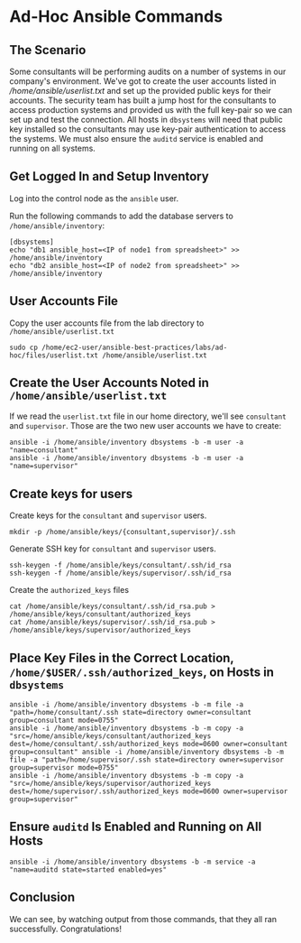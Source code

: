 # Ad-Hoc Ansible Commands

## The Scenario

Some consultants will be performing audits on a number of systems in our company's environment. We've got to create the user accounts listed in */home/ansible/userlist.txt* and set up the provided public keys for their accounts. The security team has built a jump host for the consultants to access production systems and provided us with the full key-pair so we can set up and test the connection. All hosts in `dbsystems` will need that public key installed so the consultants may use key-pair authentication to access the systems. We must also ensure the `auditd` service is enabled and running on all systems.



## Get Logged In and Setup Inventory

Log into the control node as the `ansible` user.



Run the following commands to add the database servers to  `/home/ansible/inventory`:

```
[dbsystems]
echo "db1 ansible_host=<IP of node1 from spreadsheet>" >> /home/ansible/inventory 
echo "db2 ansible_host=<IP of node2 from spreadsheet>" >> /home/ansible/inventory 
```



## User Accounts File

Copy the user accounts file from the lab directory to `/home/ansible/userlist.txt`

```
sudo cp /home/ec2-user/ansible-best-practices/labs/ad-hoc/files/userlist.txt /home/ansible/userlist.txt
```



## Create the User Accounts Noted in `/home/ansible/userlist.txt`

If we read the `userlist.txt` file in our home directory, we'll see `consultant` and `supervisor`. Those are the two new user accounts we have to create:

```
ansible -i /home/ansible/inventory dbsystems -b -m user -a "name=consultant" 
ansible -i /home/ansible/inventory dbsystems -b -m user -a "name=supervisor" 
```



## Create keys for users

Create keys for the `consultant` and `supervisor` users.

```
mkdir -p /home/ansible/keys/{consultant,supervisor}/.ssh
```



Generate SSH key for `consultant` and `supervisor` users.

```
ssh-keygen -f /home/ansible/keys/consultant/.ssh/id_rsa
ssh-keygen -f /home/ansible/keys/supervisor/.ssh/id_rsa
```

Create the `authorized_keys` files

```
cat /home/ansible/keys/consultant/.ssh/id_rsa.pub > /home/ansible/keys/consultant/authorized_keys
cat /home/ansible/keys/supervisor/.ssh/id_rsa.pub > /home/ansible/keys/supervisor/authorized_keys
```



## Place Key Files in the Correct Location, `/home/$USER/.ssh/authorized_keys`, on Hosts in `dbsystems`

```
ansible -i /home/ansible/inventory dbsystems -b -m file -a "path=/home/consultant/.ssh state=directory owner=consultant group=consultant mode=0755" 
ansible -i /home/ansible/inventory dbsystems -b -m copy -a "src=/home/ansible/keys/consultant/authorized_keys dest=/home/consultant/.ssh/authorized_keys mode=0600 owner=consultant group=consultant" ansible -i /home/ansible/inventory dbsystems -b -m file -a "path=/home/supervisor/.ssh state=directory owner=supervisor group=supervisor mode=0755"
ansible -i /home/ansible/inventory dbsystems -b -m copy -a "src=/home/ansible/keys/supervisor/authorized_keys dest=/home/supervisor/.ssh/authorized_keys mode=0600 owner=supervisor group=supervisor" 
```

## Ensure `auditd` Is Enabled and Running on All Hosts

```
ansible -i /home/ansible/inventory dbsystems -b -m service -a "name=auditd state=started enabled=yes" 
```

## Conclusion

We can see, by watching output from those commands, that they all ran successfully. Congratulations!